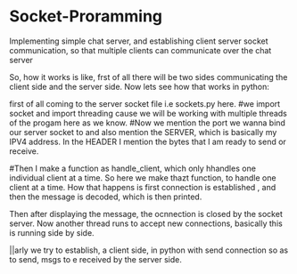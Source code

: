 # Socket-Proramming
Implementing simple chat server, and establishing client server socket communication, so that multiple  clients can communicate over the chat server 

So, how it works is like, frst of all there will be two sides communicating the client side and the server side.
Now lets see how that works in python:

first  of all coming to the server socket file i.e sockets.py here.
#we import socket and import threading cause we will be working with multiple threads of the progam here as we know.
#Now we mention the port we wanna bind  our server socket to and also mention the SERVER, which is basically my IPV4 address.
In the HEADER I mention the bytes that I am ready to send or receive.

#Then I make a function as handle_client, which only hhandles one individual client at a time. So here we make thazt function, to handle one client at a time. How that happens is first connection is established , and then the message is decoded, which is then printed.

Then after displaying the message, the ocnnection is closed by the socket server.
Now another thread runs to accept new connections, basically this is running side by side.


||arly we try to establish, a client  side, in python with send connection so as to send, msgs to e received by the server side.


